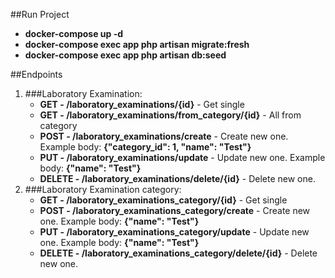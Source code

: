 ##Run Project
* **docker-compose up -d**
* **docker-compose exec app php artisan migrate:fresh**
* **docker-compose exec app php artisan db:seed**

##Endpoints
1. ###Laboratory Examination:
    * **GET - /laboratory_examinations/{id}** - Get single
    * **GET - /laboratory_examinations/from_category/{id}** - All from category
    * **POST - /laboratory_examinations/create** - Create new one. Example body: **{"category_id": 1, "name": "Test"}**
    * **PUT - /laboratory_examinations/update** - Update new one. Example body: **{"name": "Test"}**
    * **DELETE - /laboratory_examinations/delete/{id}** - Delete new one.
2. ###Laboratory Examination category:
    * **GET - /laboratory_examinations_category/{id}** - Get single
    * **POST - /laboratory_examinations_category/create** - Create new one. Example body: **{"name": "Test"}**
    * **PUT - /laboratory_examinations_category/update** - Update new one. Example body: **{"name": "Test"}**
    * **DELETE - /laboratory_examinations_category/delete/{id}** - Delete new one.


